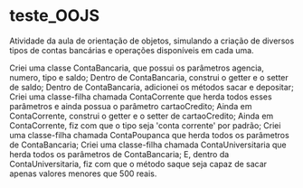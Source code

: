 # teste_OOJS
Atividade da aula de orientação de objetos, simulando a criação de diversos tipos de contas bancárias e operações disponíveis em cada uma.

Criei uma classe ContaBancaria, que possui os parâmetros agencia, numero, tipo e saldo;
Dentro de ContaBancaria, construi o getter e o setter de saldo;
Dentro de ContaBancaria, adicionei os métodos sacar e depositar;
Criei uma classe-filha chamada ContaCorrente que herda todos esses parâmetros e ainda possua o parâmetro cartaoCredito;
Ainda em ContaCorrente, construi o getter e o setter de cartaoCredito;
Ainda em ContaCorrente, fiz com que o tipo seja 'conta corrente' por padrão;
Criei uma classe-filha chamada ContaPoupanca que herda todos os parâmetros de ContaBancaria;
Criei uma classe-filha chamada ContaUniversitaria que herda todos os parâmetros de ContaBancaria;
E, dentro da ContaUniversitaria, fiz com que o método saque seja capaz de sacar apenas valores menores que 500 reais.
